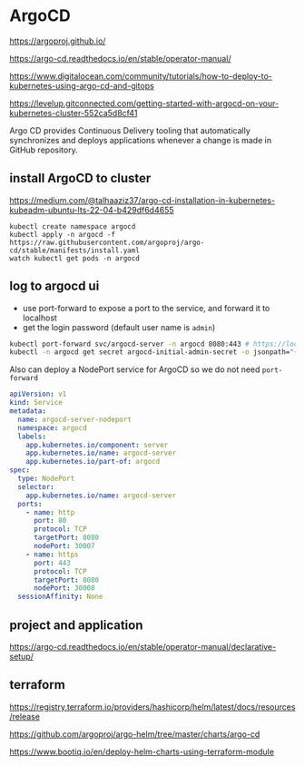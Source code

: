 # ArgoCD
https://argoproj.github.io/

https://argo-cd.readthedocs.io/en/stable/operator-manual/

https://www.digitalocean.com/community/tutorials/how-to-deploy-to-kubernetes-using-argo-cd-and-gitops

https://levelup.gitconnected.com/getting-started-with-argocd-on-your-kubernetes-cluster-552ca5d8cf41

Argo CD provides Continuous Delivery tooling that automatically synchronizes and deploys applications whenever a change is made in GitHub repository.

## install ArgoCD to cluster
https://medium.com/@talhaaziz37/argo-cd-installation-in-kubernetes-kubeadm-ubuntu-lts-22-04-b429df6d4655
```
kubectl create namespace argocd
kubectl apply -n argocd -f https://raw.githubusercontent.com/argoproj/argo-cd/stable/manifests/install.yaml
watch kubectl get pods -n argocd
```

## log to argocd ui
- use port-forward to expose a port to the service, and forward it to localhost
- get the login password (default user name is `admin`)
```sh
kubectl port-forward svc/argocd-server -n argocd 8080:443 # https://localhost:8080
kubectl -n argocd get secret argocd-initial-admin-secret -o jsonpath="{.data.password}" | base64 -d
```

Also can deploy a NodePort service for ArgoCD so we do not need `port-forward`
```yaml
apiVersion: v1
kind: Service
metadata:
  name: argocd-server-nodeport
  namespace: argocd
  labels:
    app.kubernetes.io/component: server
    app.kubernetes.io/name: argocd-server
    app.kubernetes.io/part-of: argocd
spec:
  type: NodePort
  selector:
    app.kubernetes.io/name: argocd-server
  ports:
    - name: http
      port: 80
      protocol: TCP
      targetPort: 8080
      nodePort: 30007
    - name: https
      port: 443
      protocol: TCP
      targetPort: 8080
      nodePort: 30008
  sessionAffinity: None
```

## project and application
https://argo-cd.readthedocs.io/en/stable/operator-manual/declarative-setup/

## terraform
https://registry.terraform.io/providers/hashicorp/helm/latest/docs/resources/release

https://github.com/argoproj/argo-helm/tree/master/charts/argo-cd

https://www.bootiq.io/en/deploy-helm-charts-using-terraform-module
